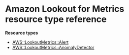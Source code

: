 # Amazon Lookout for Metrics resource type reference<a name="AWS_LookoutMetrics"></a>

**Resource types**
+ [AWS::LookoutMetrics::Alert](aws-resource-lookoutmetrics-alert.md)
+ [AWS::LookoutMetrics::AnomalyDetector](aws-resource-lookoutmetrics-anomalydetector.md)
